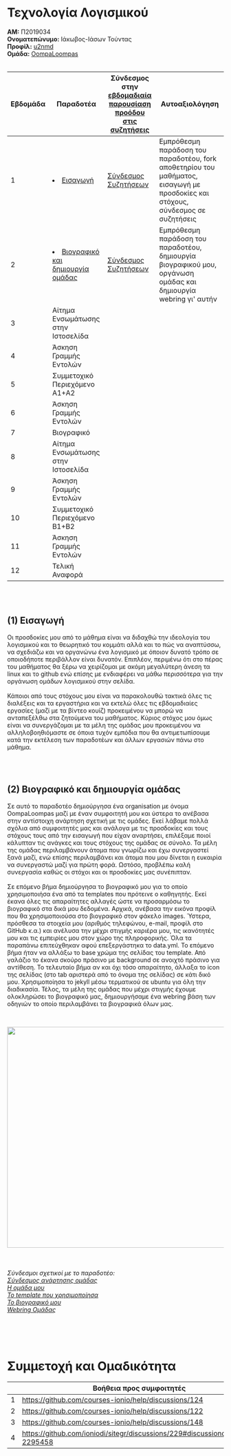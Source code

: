 # Τεχνολογία Λογισμικού
**ΑΜ:** Π2019034
<br>**Ονοματεπώνυμο:** Ιάκωβος-Ιάσων Τούντας
<br>**Προφίλ:** [u2nmd](https://github.com/u2nmd)
<br>**Ομάδα:** [OompaLoompas](https://github.com/OompaLoompas)
<br><br>

| Εβδομάδα | Παραδοτέα | Σύνδεσμος στην [εβδομαδιαία παρουσίαση προόδου στις συζητήσεις](https://github.com/courses-ionio/help/discussions/categories/show-and-tell) | Αυτοαξιολόγηση|
| --- | --- | --- | --- |
| 1 |<li><a href="#Εισαγωγή"><span class="toctext">Εισαγωγή</span></a>|[Σύνδεσμος Συζητήσεων](https://github.com/courses-ionio/help/discussions/56)|Εμπρόθεσμη παράδοση του παραδοτέου, fork αποθετηρίου του μαθήματος, εισαγωγή με προσδοκίες και στόχους, σύνδεσμος σε συζητήσεις |
| 2 |<li><a href="#Βιογραφικό και δημιουργία ομάδας"><span class="toctext"></span>Βιογραφικό και δημιουργία ομάδας</a>|[Σύνδεσμος Συζητήσεων](https://github.com/courses-ionio/help/discussions/191)|Εμπρόθεσμη παράδοση του παραδοτέου, δημιουργία βιογραφικού μου, οργάνωση ομάδας και δημιουργία webring γι' αυτήν|
| 3 | Αίτημα Ενσωμάτωσης στην Ιστοσελίδα | | |
| 4 | Άσκηση Γραμμής Εντολών | | |
| 5 | Συμμετοχικό Περιεχόμενο A1+A2 | | |
| 6 | Άσκηση Γραμμής Εντολών | | |
| 7 | Βιογραφικό | | |
| 8 | Αίτημα Ενσωμάτωσης στην Ιστοσελίδα | | |
| 9 | Άσκηση Γραμμής Εντολών | | |
| 10 | Συμμετοχικό Περιεχόμενο B1+B2 | | |
| 11 | Άσκηση Γραμμής Εντολών | | |
| 12 | Τελική Αναφορά | | |

  
  
<br><br>
<h2><span id="Εισαγωγή">(1) Εισαγωγή</span></h2>
Οι προσδοκίες μου από το μάθημα είναι να διδαχθώ την ιδεολογία του λογισμικού και το θεωρητικό του κομμάτι αλλά και το πώς να αναπτύσσω, να σχεδιάζω και να οργανώνω ένα λογισμικό με όποιον δυνατό τρόπο σε οποιοδήποτε περιβάλλον είναι δυνατόν. Επιπλέον, περιμένω ότι στο πέρας του μαθήματος θα ξέρω να χειρίζομαι με ακόμη μεγαλύτερη άνεση τα linux και το github ενώ επίσης με ενδιαφέρει να μάθω περισσότερα για την οργάνωση ομάδων λογισμικού στην σελίδα. 
<br><br>Κάποιοι από τους στόχους μου είναι να παρακολουθώ τακτικά όλες τις διαλέξεις και τα εργαστήρια και να εκτελώ όλες τις εβδομαδιαίες εργασίες (μαζί με τα βίντεο κουίζ) προκειμένου να μπορώ να ανταπεξέλθω στα ζητούμενα του μαθήματος. Κύριος στόχος μου όμως είναι να συνεργάζομαι με τα μέλη της ομάδας μου προκειμένου να αλληλοβοηθιόμαστε σε όποια τυχόν εμπόδια που θα αντιμετωπίσουμε κατά την εκτέλεση των παραδοτέων και άλλων εργασιών πάνω στο μάθημα.

<br><br>
<h2><span id="Βιογραφικό και δημιουργία ομάδας">(2) Βιογραφικό και δημιουργία ομάδας</span></h2>
Σε αυτό το παραδοτέο δημιούργησα ένα organisation με όνομα OompaLoompas μαζί με έναν συμφοιτητή μου και ύστερα το ανέβασα στην αντίστοιχη ανάρτηση σχετική με τις ομάδες. Εκεί λάβαμε πολλά σχόλια από συμφοιτητές μας και ανάλογα με τις προσδοκίες και τους στόχους τους από την εισαγωγή που είχαν αναρτήσει, επιλέξαμε ποιοί κάλυπταν τις ανάγκες και τους στόχους της ομάδας σε σύνολο. Τα μέλη της ομάδας περιλαμβάνουν άτομα που γνωρίζω και έχω συνεργαστεί ξανά μαζί, ενώ επίσης περιλαμβάνει και άτομα που μου δίνεται η ευκαιρία να συνεργαστώ μαζί για πρώτη φορά. Ωστόσο, προβλέπω καλή συνεργασία καθώς οι στόχοι και οι προσδοκίες μας συνέπιπταν.
<br><br>Σε επόμενο βήμα δημιούργησα το βιογραφικό μου για το οποίο χρησιμοποιήσα ένα από τα templates που πρότεινε ο καθηγητής. Εκεί έκανα όλες τις απαραίτητες αλλαγές ώστε να προσαρμόσω το βιογραφικό στα δικά μου δεδομένα. Αρχικά, ανέβασα την εικόνα προφίλ που θα χρησιμοποιούσα στο βιογραφικό στον φάκελο images. Ύστερα, πρόσθεσα τα στοιχεία μου (αριθμός τηλεφώνου, e-mail, προφίλ στο GitHub κ.α.) και ανέλυσα την μέχρι στιγμής καριέρα μου, τις ικανότητές μου και τις εμπειρίες μου στον χώρο της πληροφορικής. Όλα τα παραπάνω επιτεύχθηκαν αφού επεξεργάστηκα το data.yml. Το επόμενο βήμα ήταν να αλλάξω το base χρώμα της σελίδας του template. Από γαλάζιο το έκανα σκούρο πράσινο με background σε ανοιχτό πράσινο για αντίθεση. Το τελευταίο βήμα αν και όχι τόσο απαραίτητο, άλλαξα το icon της σελίδας (στο tab αριστερά από το όνομα της σελίδας) σε κάτι δικό μου. Χρησιμοποίησα το jekyll μέσω τερματικού σε ubuntu για όλη την διαδικασία. Τέλος, τα μέλη της ομάδας που μέχρι στιγμής έχουμε ολοκληρώσει το βιογραφικό μας, δημιουργήσαμε ένα webring βάση των οδηγιών το οποίο περιλαμβάνει τα βιογραφικά όλων μας.

<br><p align="center">
<img width="510" height="513" src="https://i.postimg.cc/5t0wT7n5/biography.png">
<p/>
  
<br><h6>Σύνδεσμοι σχετικοί με το παραδοτέο: 
<br>[Σύνδεσμος ανάρτησης ομάδας](https://github.com/courses-ionio/sw/discussions/1031)
<br>[Η ομάδα μου](https://github.com/OompaLoompas)
<br>[Το template που χρησιμοποίησα](https://github.com/sharu725/online-cv)
<br>[Το βιογραφικό μου](https://u2nmd.github.io/online-cv/)
<br>[Webring Ομάδας](https://oompaloompas-webring.netlify.app/)</h6> 

<br><br>
# Συμμετοχή και Ομαδικότητα
| | Βοήθεια προς συμφοιτητές |
| --- | --- |
| 1 | https://github.com/courses-ionio/help/discussions/124 |
| 2 | https://github.com/courses-ionio/help/discussions/122 |
| 3 | https://github.com/courses-ionio/help/discussions/148 |
| 4 | https://github.com/ioniodi/sitegr/discussions/229#discussioncomment-2295458 |
